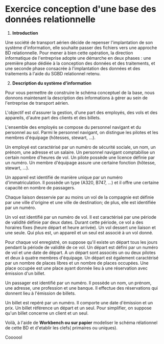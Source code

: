 # Exercice conception d'une base des données relationnelle #

1. __Introduction__

Une société de transport aérien décide de repenser l'implantation de son système d'information, elle souhaite passer des   fichiers vers une approche BD relationnelle. Pour mener à bien cette opération, la direction informatique de l'entreprise adopte une démarche en deux phases : une première phase dédiée à la conception des données et des traitements, et une seconde phase consacrée à l'implantation des données et des traitements à l'aide du SGBD relationnel retenu.

2. __Description du système d'information__

Pour vous permettre de construire le schéma conceptuel de la base, nous donnons maintenant la description des informations à gérer au sein de l'entreprise de transport aérien.

L'objectif est d'assurer la gestion, d'une part des employés, des vols et des appareils, d'autre part des clients et des billets.

L'ensemble des employés se compose du personnel navigant et du personnel au sol. Parmi le personnel navigant, on distingue les pilotes et les membres d'équipage (hôtesses, stewart, ...).

Un employé est caractérisé par un numéro de sécurité sociale, un nom, un prénom, une adresse et un salaire. Un personnel navigant comptabilise un certain nombre d'heures de vol. Un pilote possède une licence définie par un numéro. Un membre d'équipage assure une certaine fonction (hôtesse, stewart, ...).

Un appareil est identifié de manière unique par un numéro d'immatriculation. Il possède un type (A320, B747, ...) et il offre une certaine capacité en nombre de passagers.

Chaque liaison desservie par au moins un vol de la compagnie est définie par une ville d'origine et une ville de destination; de plus, elle est identifiée par un numéro.

Un vol est identifié par un numéro de vol. Il est caractérisé par une période de validité définie par deux dates. Durant cette période, ce vol a des horaires fixes (heure départ et heure arrivée). Un vol dessert une liaison et une seule. Qui plus est, un appareil et un seul est associé à un vol donné.

Pour chaque vol enregistré, on suppose qu'il existe un départ tous les jours pendant la période de validité de ce vol. Un départ est défini par un numéro de vol et une date de départ. A un départ sont associés un ou deux pilotes et deux à quatre membres d'équipage. Un départ est également caractérisé par un nombre de places libres et un nombre de places occupées. Une place occupée est une place ayant donnée lieu à une réservation avec émission d'un billet.

Un passager est identifié par un numéro. Il possède un nom, un prénom, une adresse, une profession et une banque. Il effectue des réservations qui donnent lieu à l'émission de billets.

Un billet est repéré par un numéro. Il comporte une date d'émission et un prix. Un billet référence un départ et un seul. Pour simplifier, on suppose qu'un billet concerne un client et un seul.

Voilà, à l'aide de __Workbench ou sur papier__ modeliser le schéma rélationnel de cette BD et d'etablir les clefs( primaires ou uniques).

Coooool
